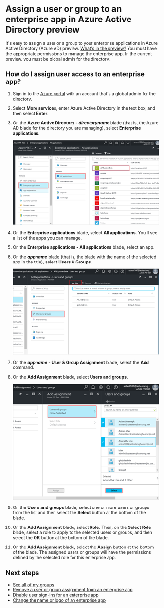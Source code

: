 <properties
	pageTitle="Assign a user or group to an enterprise app in Azure Active Directory preview | Microsoft Azure"
	description="How to select an enterprise app to assign a user or group to it in Azure Active Directory"
	services="active-directory"
	documentationCenter=""
	authors="curtand"
	manager="femila"
	editor=""/>

<tags
	ms.service="active-directory"
	ms.workload="identity"
	ms.tgt_pltfrm="na"
	ms.devlang="na"
	ms.topic="article"
	ms.date="10/03/2016"
	ms.author="curtand"/>

# Assign a user or group to an enterprise app in Azure Active Directory preview

It's easy to assign a user or a group to your enterprise applications in Azure Active Directory (Azure AD) preview. [What's in the preview?](active-directory-preview-explainer.md) You must have the appropriate permissions to manage the enterprise app. In the current preview, you must be global admin for the directory.

## How do I assign user access to an enterprise app?

1. Sign in to the [Azure portal](https://portal.azure.com) with an account that's a global admin for the directory.

2. Select **More services**, enter Azure Active Directory in the text box, and then select **Enter**.

3. On the **Azure Active Directory - *directoryname*** blade (that is, the Azure AD blade for the directory you are managing), select **Enterprise applications**.

	![Opening Enterprise apps](./media/active-directory-coreapps-assign-user-azure-portal/open-enterprise-apps.png)

4. On the **Enterprise applications** blade, select **All applications**. You'll see a list of the apps you can manage.

5. On the **Enterprise applications - All applications** blade, select an app.

6. On the ***appname*** blade (that is, the blade with the name of the selected app in the title), select **Users & Groups**.

	![Selecting the all applications command](./media/active-directory-coreapps-assign-user-azure-portal/select-app-users.png)

7. On the ***appname*** **- User & Group Assignment** blade, select the **Add** command.

8. On the **Add Assignment** blade, select **Users and groups**.

	![Assign a user or group to the app](./media/active-directory-coreapps-assign-user-azure-portal/assign-users.png)

9. On the **Users and groups** blade, select one or more users or groups from the list and then select the **Select** button at the bottom of the blade.

10. On the **Add Assignment** blade, select **Role**. Then, on the **Select Role** blade, select a role to apply to the selected users or groups, and then select the **OK** button at the bottom of the blade.

11. On the **Add Assignment** blade, select the **Assign** button at the bottom of the blade. The assigned users or groups will have the permissions defined by the selected role for this enterprise app.

## Next steps

- [See all of my groups](active-directory-groups-view-azure-portal.md)
- [Remove a user or group assignment from an enterprise app](active-directory-coreapps-remove-assignment-azure-portal.md)
- [Disable user sign-ins for an enterprise app](active-directory-coreapps-disable-app-azure-portal.md)
- [Change the name or logo of an enterprise app](active-directory-coreapps-change-app-logo-user-azure-portal.md)
